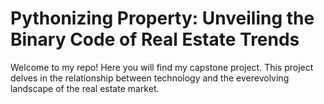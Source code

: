 # Pythonizing Property: Unveiling the Binary Code of Real Estate Trends

Welcome to my repo! Here you will find my capstone project. This project delves in the relationship between technology and the everevolving landscape of the real estate market.
